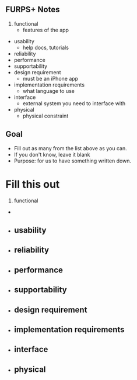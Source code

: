 ## FURPS+ Notes
1. functional
	- features of the app
- usability
	- help docs, tutorials
- reliability
- performance
- supportability
- design requirement
	- must be an iPhone app
- implementation requirements
	- what language to use
- interface
	- external system you need to interface with
- physical
	- physical constraint

## Goal
- Fill out as many from the list above as you can.
- If you don't know, leave it blank
- Purpose: for us to have something written down.

# Fill this out
1. functional
  - 
- usability
	- 
- reliability
  - 
- performance
  - 
- supportability
  - 
- design requirement
  - 
- implementation requirements
	- 
- interface
	- 
- physical
	- 



